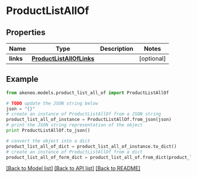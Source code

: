 # ProductListAllOf


## Properties
Name | Type | Description | Notes
------------ | ------------- | ------------- | -------------
**links** | [**ProductListAllOfLinks**](ProductListAllOfLinks.md) |  | [optional] 

## Example

```python
from akeneo.models.product_list_all_of import ProductListAllOf

# TODO update the JSON string below
json = "{}"
# create an instance of ProductListAllOf from a JSON string
product_list_all_of_instance = ProductListAllOf.from_json(json)
# print the JSON string representation of the object
print ProductListAllOf.to_json()

# convert the object into a dict
product_list_all_of_dict = product_list_all_of_instance.to_dict()
# create an instance of ProductListAllOf from a dict
product_list_all_of_form_dict = product_list_all_of.from_dict(product_list_all_of_dict)
```
[[Back to Model list]](../README.md#documentation-for-models) [[Back to API list]](../README.md#documentation-for-api-endpoints) [[Back to README]](../README.md)


